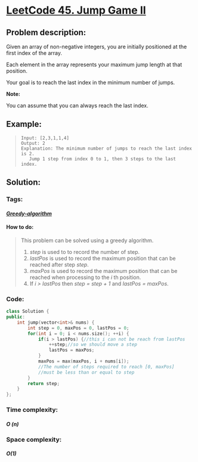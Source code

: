 # [LeetCode 45. Jump Game II](<https://leetcode.com/problems/jump-game-ii/>) 

## Problem description:

Given an array of non-negative integers, you are initially positioned at the first index of the array.

Each element in the array represents your maximum jump length at that position.

Your goal is to reach the last index in the minimum number of jumps.

**Note:**

You can assume that you can always reach the last index.

## Example:

>```
>Input: [2,3,1,1,4]
>Output: 2
>Explanation: The minimum number of jumps to reach the last index is 2.
>    Jump 1 step from index 0 to 1, then 3 steps to the last index.
>```

## Solution:

### Tags:

#### *[Greedy-algorithm](https://github.com/yang-233/Algorithm-note/tree/master/Greedy-algorithm)*

#### How to do:

> This problem can be solved using a greedy algorithm. 
>
> 1. *step* is used to to record the number of step.
> 2. *lastPos* is used to record the maximum position that can be reached after step *step*.
> 3. *maxPos*  is used to record the maximum position that can be reached when processing to the *i* th position. 
> 4. If *i > lastPos* then *step = step + 1* and *lastPos = maxPos*.

### Code:

```c++
class Solution {
public:
    int jump(vector<int>& nums) {
        int step = 0, maxPos = 0, lastPos = 0;
        for(int i = 0; i < nums.size(); ++i) {
            if(i > lastPos) {//this i can not be reach from lastPos
                ++step;//so we should move a step
                lastPos = maxPos;
            }
            maxPos = max(maxPos, i + nums[i]);
            //The number of steps required to reach [0, maxPos] 
            //must be less than or equal to step
        }
        return step;
    }        
};
```

### Time complexity:

#### *O (n)*

### Space complexity:

#### *O(1)*

